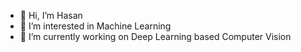 - 👋 Hi, I’m Hasan
- 👀 I’m interested in Machine Learning
- 🌱 I’m currently working on Deep Learning based Computer Vision
<!-- - 📫 Reach me @ hasanfarooq1101@gmail.com -->

<!---
hasan-farooq/hasan-farooq is a ✨ special ✨ repository because its `README.md` (this file) appears on your GitHub profile.
You can click the Preview link to take a look at your changes.
--->
